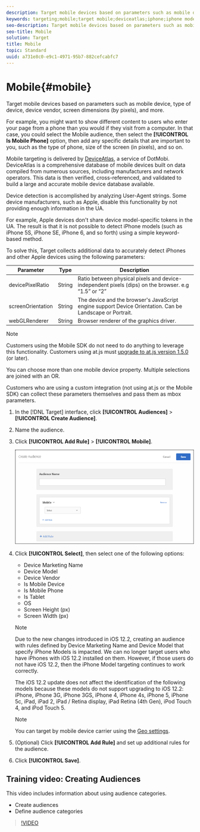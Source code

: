 ```yaml
---
description: Target mobile devices based on parameters such as mobile device, type of device, device vendor, screen dimensions (by pixels), and more.
keywords: targeting;mobile;target mobile;deviceatlas;iphone;iphone models;device atlas;displaywidth;display width;display height;type of device;displayheight;phone;tablet;device model
seo-description: Target mobile devices based on parameters such as mobile device, type of device, device vendor, screen dimensions (by pixels), and more.
seo-title: Mobile
solution: Target
title: Mobile
topic: Standard
uuid: a731e8c0-e9c1-4971-95b7-882cefcabfc7
---
```


# Mobile{#mobile}

Target mobile devices based on parameters such as mobile device, type of device, device vendor, screen dimensions (by pixels), and more.

For example, you might want to show different content to users who enter your page from a phone than you would if they visit from a computer. In that case, you could select the Mobile audience, then select the **[!UICONTROL Is Mobile Phone]** option, then add any specific details that are important to you, such as the type of phone, size of the screen (in pixels), and so on.

Mobile targeting is delivered by [DeviceAtlas](https://deviceatlas.com/device-data/user-agent-tester), a service of DotMobi. DeviceAtlas is a comprehensive database of mobile devices built on data compiled from numerous sources, including manufacturers and network operators. This data is then verified, cross-referenced, and validated to build a large and accurate mobile device database available.

Device detection is accomplished by analyzing User-Agent strings. Some device manufacturers, such as Apple, disable this functionality by not providing enough information in the UA.

For example, Apple devices don't share device model-specific tokens in the UA. The result is that it is not possible to detect iPhone models (such as iPhone 5S, iPhone SE, iPhone 6, and so forth) using a simple keyword-based method.

To solve this, Target collects additional data to accurately detect iPhones and other Apple devices using the following parameters:

| Parameter | Type | Description |
|--- |--- |--- |
|devicePixelRatio|String|Ratio between physical pixels and device-independent pixels (dips) on the browser.  e.g “1.5” or “2”|
|screenOrientation|String|The device and the browser's JavaScript engine support Device Orientation. Can be Landscape or Portrait.|
|webGLRenderer|String|Browser renderer of the graphics driver.|

>[!NOTE]
>
>Customers using the Mobile SDK do not need to do anything to leverage this functionality. Customers using at.js must [upgrade to at.js version 1.5.0](../../../c-implementing-target/c-implementing-target-for-client-side-web/target-atjs-versions.md#reference_DBB5EDB79EC44E558F9E08D4774A0F7A) (or later).

You can choose more than one mobile device property. Multiple selections are joined with an OR.

Customers who are using a custom integration (not using at.js or the Mobile SDK) can collect these parameters themselves and pass them as mbox parameters.

1. In the [!DNL Target] interface, click **[!UICONTROL Audiences]** > **[!UICONTROL Create Audience]**. 
1. Name the audience. 
1. Click **[!UICONTROL Add Rule]** > **[!UICONTROL Mobile]**.

   ![](assets/target_mobile.png)

1. Click **[!UICONTROL Select]**, then select one of the following options:

    * Device Marketing Name 
    * Device Model 
    * Device Vendor 
    * Is Mobile Device 
    * Is Mobile Phone 
    * Is Tablet 
    * OS 
    * Screen Height (px) 
    * Screen Width (px)

   >[!NOTE]
   >
   >Due to the new changes introduced in iOS 12.2, creating an audience with rules defined by Device Marketing Name and Device Model that specify iPhone Models is impacted. We can no longer target users who have iPhones with iOS 12.2 installed on them. However, if those users do not have iOS 12.2, then the iPhone Model targeting continues to work correctly.
   >
   >The iOS 12.2 update does not affect the identification of the following models because these models do not support upgrading to iOS 12.2: iPhone, iPhone 3G, iPhone 3GS, iPhone 4, iPhone 4s, iPhone 5, iPhone 5c, iPad, iPad 2, iPad / Retina display, iPad Retina (4th Gen), iPod Touch 4, and iPod Touch 5.

   >[!NOTE]
   >
   >You can target by mobile device carrier using the [Geo settings](../../../c-target/c-audiences/c-target-rules/geo.md#concept_5B4D99DE685348FB877929EE0F942670).

1. (Optional) Click **[!UICONTROL Add Rule]** and set up additional rules for the audience. 
1. Click **[!UICONTROL Save]**.

## Training video: Creating Audiences

This video includes information about using audience categories.

* Create audiences 
* Define audience categories

>[!VIDEO](https://video.tv.adobe.com/v/17392) 
